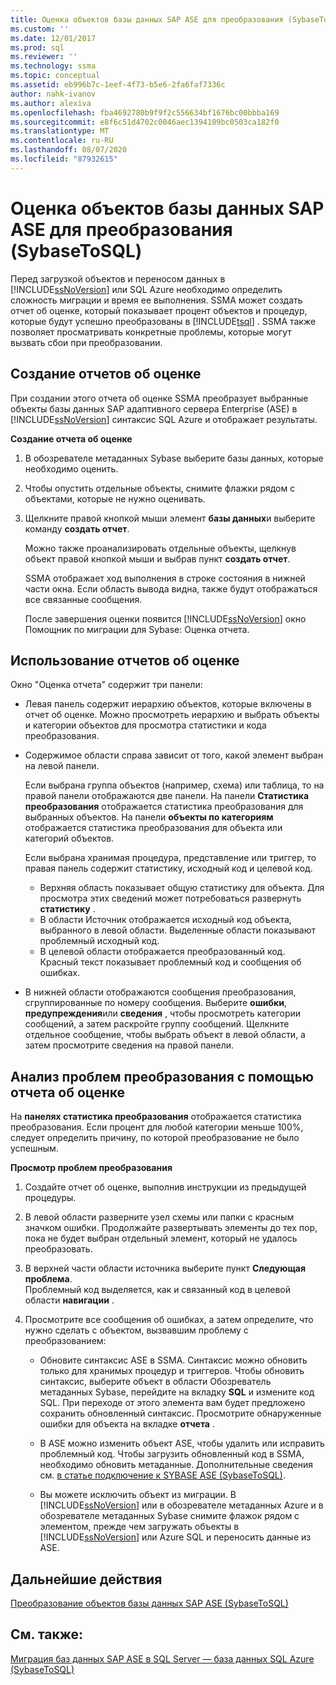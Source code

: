 ```yaml
---
title: Оценка объектов базы данных SAP ASE для преобразования (SybaseToSQL) | Документация Майкрософт
ms.custom: ''
ms.date: 12/01/2017
ms.prod: sql
ms.reviewer: ''
ms.technology: ssma
ms.topic: conceptual
ms.assetid: eb996b7c-1eef-4f73-b5e6-2fa6faf7336c
author: nahk-ivanov
ms.author: alexiva
ms.openlocfilehash: fba4692780b9f9f2c556634bf1676bc00bbba169
ms.sourcegitcommit: e8f6c51d4702c0046aec1394109bc0503ca182f0
ms.translationtype: MT
ms.contentlocale: ru-RU
ms.lasthandoff: 08/07/2020
ms.locfileid: "87932615"
---
```

# <a name="assessing-sap-ase-database-objects-for-conversion-sybasetosql"></a>Оценка объектов базы данных SAP ASE для преобразования (SybaseToSQL)
Перед загрузкой объектов и переносом данных в [!INCLUDE[ssNoVersion](../../includes/ssnoversion-md.md)] или SQL Azure необходимо определить сложность миграции и время ее выполнения. SSMA может создать отчет об оценке, который показывает процент объектов и процедур, которые будут успешно преобразованы в [!INCLUDE[tsql](../../includes/tsql-md.md)] . SSMA также позволяет просматривать конкретные проблемы, которые могут вызвать сбои при преобразовании.  
  
## <a name="create-assessment-reports"></a>Создание отчетов об оценке  
При создании этого отчета об оценке SSMA преобразует выбранные объекты базы данных SAP адаптивного сервера Enterprise (ASE) в [!INCLUDE[ssNoVersion](../../includes/ssnoversion-md.md)] синтаксис SQL Azure и отображает результаты.  
  
**Создание отчета об оценке**  
  
1.  В обозревателе метаданных Sybase выберите базы данных, которые необходимо оценить.  
  
2.  Чтобы опустить отдельные объекты, снимите флажки рядом с объектами, которые не нужно оценивать.  
  
3.  Щелкните правой кнопкой мыши элемент **базы данных**и выберите команду **создать отчет**.  
  
    Можно также проанализировать отдельные объекты, щелкнув объект правой кнопкой мыши и выбрав пункт **создать отчет**.  
  
    SSMA отображает ход выполнения в строке состояния в нижней части окна. Если область вывода видна, также будут отображаться все связанные сообщения.  
  
    После завершения оценки появится [!INCLUDE[ssNoVersion](../../includes/ssnoversion-md.md)] окно Помощник по миграции для Sybase: Оценка отчета.  
  
## <a name="use-assessment-reports"></a>Использование отчетов об оценке  
Окно "Оценка отчета" содержит три панели:  
  
-   Левая панель содержит иерархию объектов, которые включены в отчет об оценке. Можно просмотреть иерархию и выбрать объекты и категории объектов для просмотра статистики и кода преобразования.  
  
-   Содержимое области справа зависит от того, какой элемент выбран на левой панели.  
  
    Если выбрана группа объектов (например, схема) или таблица, то на правой панели отображаются две панели. На панели **Статистика преобразования** отображается статистика преобразования для выбранных объектов. На панели **объекты по категориям** отображается статистика преобразования для объекта или категорий объектов.  
  
    Если выбрана хранимая процедура, представление или триггер, то правая панель содержит статистику, исходный код и целевой код.  
  
    -   Верхняя область показывает общую статистику для объекта. Для просмотра этих сведений может потребоваться развернуть **статистику** . 
    -   В области Источник отображается исходный код объекта, выбранного в левой области. Выделенные области показывают проблемный исходный код.  
    -   В целевой области отображается преобразованный код. Красный текст показывает проблемный код и сообщения об ошибках.  
  
-   В нижней области отображаются сообщения преобразования, сгруппированные по номеру сообщения. Выберите **ошибки**, **предупреждения**или **сведения** , чтобы просмотреть категории сообщений, а затем раскройте группу сообщений. Щелкните отдельное сообщение, чтобы выбрать объект в левой области, а затем просмотрите сведения на правой панели.  
  
## <a name="analyze-conversion-problems-by-using-the-assessment-report"></a>Анализ проблем преобразования с помощью отчета об оценке  
На **панелях статистика преобразования** отображается статистика преобразования. Если процент для любой категории меньше 100%, следует определить причину, по которой преобразование не было успешным.  
  
**Просмотр проблем преобразования**  
  
1.  Создайте отчет об оценке, выполнив инструкции из предыдущей процедуры.  
  
2.  В левой области разверните узел схемы или папки с красным значком ошибки. Продолжайте развертывать элементы до тех пор, пока не будет выбран отдельный элемент, который не удалось преобразовать.  
  
3.  В верхней части области источника выберите пункт **Следующая проблема**.  
    Проблемный код выделяется, как и связанный код в целевой области **навигации** .  
  
4.  Просмотрите все сообщения об ошибках, а затем определите, что нужно сделать с объектом, вызвавшим проблему с преобразованием:  
  
    -   Обновите синтаксис ASE в SSMA. Синтаксис можно обновить только для хранимых процедур и триггеров. Чтобы обновить синтаксис, выберите объект в области Обозреватель метаданных Sybase, перейдите на вкладку **SQL** и измените код SQL. При переходе от этого элемента вам будет предложено сохранить обновленный синтаксис. Просмотрите обнаруженные ошибки для объекта на вкладке **отчета** .  
  
    -   В ASE можно изменить объект ASE, чтобы удалить или исправить проблемный код. Чтобы загрузить обновленный код в SSMA, необходимо обновить метаданные. Дополнительные сведения см. [в статье подключение к SYBASE ASE &#40;SybaseToSQL&#41;](../../ssma/sybase/connecting-to-sybase-ase-sybasetosql.md).  
  
    -   Вы можете исключить объект из миграции. В [!INCLUDE[ssNoVersion](../../includes/ssnoversion-md.md)] или в обозревателе метаданных Azure и в обозревателе метаданных Sybase снимите флажок рядом с элементом, прежде чем загружать объекты в [!INCLUDE[ssNoVersion](../../includes/ssnoversion-md.md)] или Azure SQL и переносить данные из ASE.
  
## <a name="next-steps"></a>Дальнейшие действия  
[Преобразование объектов базы данных SAP ASE &#40;SybaseToSQL&#41;](../../ssma/sybase/converting-sybase-ase-database-objects-sybasetosql.md)  
  
## <a name="see-also"></a>См. также:  
[Миграция баз данных SAP ASE в SQL Server — база данных SQL Azure &#40;SybaseToSQL&#41;](../../ssma/sybase/migrating-sybase-ase-databases-to-sql-server-azure-sql-db-sybasetosql.md)  
  
